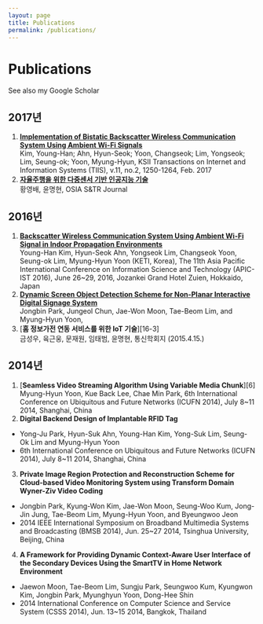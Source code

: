 ```yaml
---
layout: page
title: Publications
permalink: /publications/
---
```


# Publications
See also my Google Scholar

## 2017년
1. [<b>Implementation of Bistatic Backscatter Wireless Communication System Using Ambient Wi-Fi Signals</b>][17-1]<br>
Kim, Young-Han; Ahn, Hyun-Seok; Yoon, Changseok; Lim, Yongseok; Lim, Seung-ok; Yoon, Myung-Hyun, 
KSII Transactions on Internet and Information Systems (TIIS), v.11, no.2, 1250-1264, Feb. 2017<br>
2. [<b>자율주행을 위한 다중센서 기반 인공지능 기술</b>][17-2]<br>
황영배, 윤명현, OSIA S&TR Journal

## 2016년
1. [<b>Backscatter Wireless Communication System Using Ambient Wi-Fi Signal in Indoor Propagation Environments</b>][16-1]<br>
Young-Han Kim, Hyun-Seok Ahn, Yongseok Lim, Changseok Yoon, Seung-ok Lim, Myung-Hyun Yoon (KETI, Korea), 
The 11th Asia Pacific International Conference on Information Science and Technology (APIC-IST 2016), June 26~29, 2016, Jozankei Grand Hotel Zuien, Hokkaido, Japan
2. [<b>Dynamic Screen Object Detection Scheme for Non-Planar Interactive Digital Signage System</b>][16-2]<br>
Jongbin Park, Jungeol Chun, Jae-Won Moon, Tae-Beom Lim, and Myung-Hyun Yoon,
3. [<b>홈 정보가전 연동 서비스를 위한 IoT 기술</b>][16-3]<br>
금성우, 육근웅, 문재원, 임태범, 윤명현, 통신학회지 (2015.4.15.)

## 2014년
1. [<b>Seamless Video Streaming Algorithm Using Variable Media Chunk</b>][6]<br>
Myung-Hyun Yoon, Kue Back Lee, Chae Min Park, 
6th International Conference on Ubiquitous and Future Networks (ICUFN 2014), July 8~11 2014, Shanghai, China
2. <b>Digital Backend Design of Implantable RFID Tag</B>
* Yong-Ju Park, Hyun-Suk Ahn, Young-Han Kim, Yong-Suk Lim, Seung-Ok Lim and Myung-Hyun Yoon
* 6th International Conference on Ubiquitous and Future Networks (ICUFN 2014), July 8~11 2014, Shanghai, China
3. <b>Private Image Region Protection and Reconstruction Scheme for Cloud-based Video Monitoring System using Transform Domain Wyner-Ziv Video Coding</B>
* Jongbin Park, Kyung-Won Kim, Jae-Won Moon, Seung-Woo Kum, Jong-Jin Jung, Tae-Beom Lim, Myung-Hyun Yoon, and Byeungwoo Jeon
* 2014 IEEE International Symposium on Broadband Multimedia Systems and Broadcasting (BMSB 2014), Jun. 25~27 2014, Tsinghua University, Beijing, China
4. <b>A Framework for Providing Dynamic Context-Aware User Interface of the Secondary Devices Using the SmartTV in Home Network Environment</b>
* Jaewon Moon, Tae-Beom Lim, Sungju Park, Seungwoo Kum, Kyungwon Kim, Jongbin Park, Myunghyun Yoon, Dong-Hee Shin
* 2014 International Conference on Computer Science and Service System (CSSS 2014), Jun. 13~15 2014, Bangkok, Thailand

[17-1]: /home/paper/2017-01.pdf
[17-2]: /home/paper/2017-02.pdf
[16-1]: /home/paper/2016-01.pdf
[16-2]: /home/paper/2016-02.pdf
